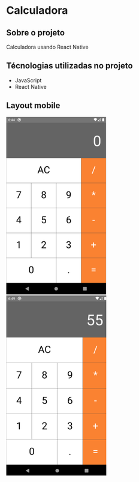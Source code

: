 ﻿# Calculadora

## Sobre o projeto

Calculadora usando React Native 

## Técnologias utilizadas no projeto
- JavaScript
- React Native

## Layout mobile
![Mobile 1](https://github.com/Joaovictormartin/Assets_Geral/blob/main/Calculadora/Tela%20Principal.png) ![Mobile 2](https://github.com/Joaovictormartin/Assets_Geral/blob/main/Calculadora/Tela%20de%20resultado.png)


